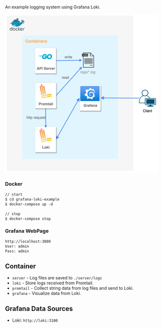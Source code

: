 
An example logging system using Grafana Loki.

![grafana-loki](../img/GrafanaLoki.png)

### Docker

```
// start
$ cd grafana-loki-example
$ docker-compose up -d

// stop
$ docker-compose stop
```

### Grafana WebPage

```
http://localhost:3000
User: admin
Pass: admin
```

## Container

* `server` - Log files are saved to `./server/logs`
* `loki` - Store logs received from Promtail.
* `promtail` - Collect string data from log files and send to Loki.
* `grafana` - Visualize data from Loki.

## Grafana Data Sources

- Loki: `http://loki:3100`